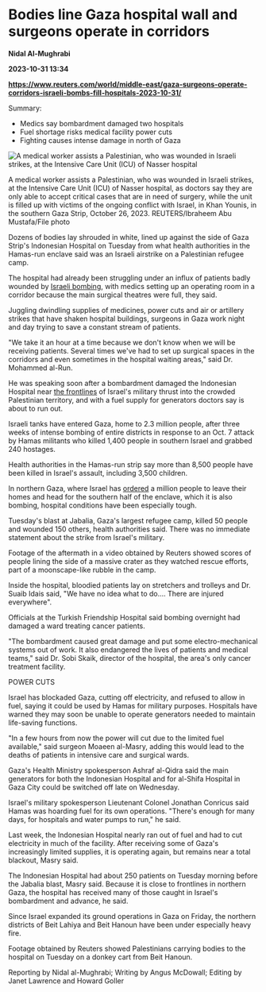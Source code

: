 # Bodies line Gaza hospital wall and surgeons operate in corridors
**Nidal Al-Mughrabi**

**2023-10-31 13:34**

**https://www.reuters.com/world/middle-east/gaza-surgeons-operate-corridors-israeli-bombs-fill-hospitals-2023-10-31/**

Summary:

*   Medics say bombardment damaged two hospitals
*   Fuel shortage risks medical facility power cuts
*   Fighting causes intense damage in north of Gaza

![A medical worker assists a Palestinian, who was wounded in Israeli strikes, at the Intensive Care Unit (ICU) of Nasser hospital](https://www.reuters.com/resizer/ZCmJiOQj2ZqwrVGp-hL6Zn6zuEI=/1920x0/filters:quality(80)/cloudfront-us-east-2.images.arcpublishing.com/reuters/ZAI3V5SJZBJTZE7VY7GNQDGNAM.jpg)

A medical worker assists a Palestinian, who was wounded in Israeli strikes, at the Intensive Care Unit (ICU) of Nasser hospital, as doctors say they are only able to accept critical cases that are in need of surgery, while the unit is filled up with victims of the ongoing conflict with Israel, in Khan Younis, in the southern Gaza Strip, October 26, 2023. REUTERS/Ibraheem Abu Mustafa/File photo

Dozens of bodies lay shrouded in white, lined up against the side of Gaza Strip's Indonesian Hospital on Tuesday from what health authorities in the Hamas-run enclave said was an Israeli airstrike on a Palestinian refugee camp.

The hospital had already been struggling under an influx of patients badly wounded by [Israeli bombing](https://www.reuters.com/world/middle-east/hamas-says-it-fires-israeli-troops-pressing-gaza-ground-assault-2023-10-31/), with medics setting up an operating room in a corridor because the main surgical theatres were full, they said.

Juggling dwindling supplies of medicines, power cuts and air or artillery strikes that have shaken hospital buildings, surgeons in Gaza work night and day trying to save a constant stream of patients.

"We take it an hour at a time because we don't know when we will be receiving patients. Several times we've had to set up surgical spaces in the corridors and even sometimes in the hospital waiting areas," said Dr. Mohammed al-Run.

He was speaking soon after a bombardment damaged the Indonesian Hospital near [the frontlines](https://www.reuters.com/graphics/ISRAEL-PALESTINIANS/MAPS/movajdladpa/) of Israel's military thrust into the crowded Palestinian territory, and with a fuel supply for generators doctors say is about to run out.

Israeli tanks have entered Gaza, home to 2.3 million people, after three weeks of intense bombing of entire districts in response to an Oct. 7 attack by Hamas militants who killed 1,400 people in southern Israel and grabbed 240 hostages.

Health authorities in the Hamas-run strip say more than 8,500 people have been killed in Israel's assault, including 3,500 children.

In northern Gaza, where Israel has [ordered](https://www.reuters.com/world/middle-east/why-is-israel-attacking-south-gaza-after-telling-people-go-there-2023-10-25/) a million people to leave their homes and head for the southern half of the enclave, which it is also bombing, hospital conditions have been especially tough.

Tuesday's blast at Jabalia, Gaza's largest refugee camp, killed 50 people and wounded 150 others, health authorities said. There was no immediate statement about the strike from Israel's military.

Footage of the aftermath in a video obtained by Reuters showed scores of people lining the side of a massive crater as they watched rescue efforts, part of a moonscape-like rubble in the camp.

Inside the hospital, bloodied patients lay on stretchers and trolleys and Dr. Suaib Idais said, "We have no idea what to do.... There are injured everywhere".

Officials at the Turkish Friendship Hospital said bombing overnight had damaged a ward treating cancer patients.

"The bombardment caused great damage and put some electro-mechanical systems out of work. It also endangered the lives of patients and medical teams," said Dr. Sobi Skaik, director of the hospital, the area's only cancer treatment facility.

POWER CUTS

Israel has blockaded Gaza, cutting off electricity, and refused to allow in fuel, saying it could be used by Hamas for military purposes. Hospitals have warned they may soon be unable to operate generators needed to maintain life-saving functions.

"In a few hours from now the power will cut due to the limited fuel available," said surgeon Moaeen al-Masry, adding this would lead to the deaths of patients in intensive care and surgical wards.

Gaza's Health Ministry spokesperson Ashraf al-Qidra said the main generators for both the Indonesian Hospital and for al-Shifa Hospital in Gaza City could be switched off late on Wednesday.

Israel's military spokesperson Lieutenant Colonel Jonathan Conricus said Hamas was hoarding fuel for its own operations. "There's enough for many days, for hospitals and water pumps to run," he said.

Last week, the Indonesian Hospital nearly ran out of fuel and had to cut electricity in much of the facility. After receiving some of Gaza's increasingly limited supplies, it is operating again, but remains near a total blackout, Masry said.

The Indonesian Hospital had about 250 patients on Tuesday morning before the Jabalia blast, Masry said. Because it is close to frontlines in northern Gaza, the hospital has received many of those caught in Israel's bombardment and advance, he said.

Since Israel expanded its ground operations in Gaza on Friday, the northern districts of Beit Lahiya and Beit Hanoun have been under especially heavy fire.

Footage obtained by Reuters showed Palestinians carrying bodies to the hospital on Tuesday on a donkey cart from Beit Hanoun.

Reporting by Nidal al-Mughrabi; Writing by Angus McDowall; Editing by Janet Lawrence and Howard Goller